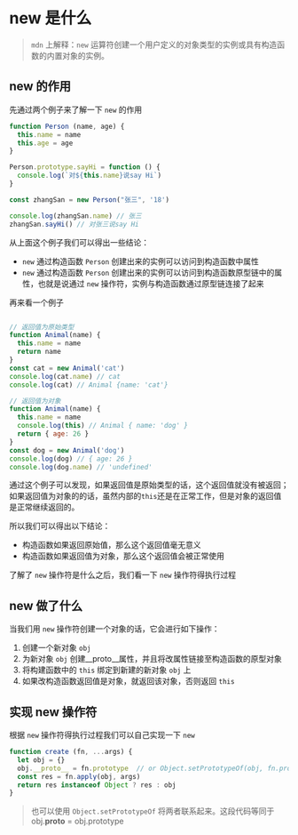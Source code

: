 # new 是什么

> `mdn` 上解释：`new` 运算符创建一个用户定义的对象类型的实例或具有构造函数的内置对象的实例。

## new 的作用

先通过两个例子来了解一下 `new` 的作用

```js
function Person (name, age) {
  this.name = name
  this.age = age
}

Person.prototype.sayHi = function () {
  console.log(`对${this.name}说say Hi`)
}

const zhangSan = new Person("张三", '18')

console.log(zhangSan.name) // 张三
zhangSan.sayHi() // 对张三说say Hi
```

从上面这个例子我们可以得出一些结论：

- `new` 通过构造函数 `Person` 创建出来的实例可以访问到构造函数中属性
- `new` 通过构造函数 `Person` 创建出来的实例可以访问到构造函数原型链中的属性，也就是说通过 `new` 操作符，实例与构造函数通过原型链连接了起来

再来看一个例子

```js

// 返回值为原始类型
function Animal(name) {
  this.name = name
  return name
}
const cat = new Animal('cat')
console.log(cat.name) // cat
console.log(cat) // Animal {name: 'cat'}

// 返回值为对象
function Animal(name) {
  this.name = name
  console.log(this) // Animal { name: 'dog' }
  return { age: 26 }
}
const dog = new Animal('dog')
console.log(dog) // { age: 26 }
console.log(dog.name) // 'undefined'
```

通过这个例子可以发现，如果返回值是原始类型的话，这个返回值就没有被返回；如果返回值为对象的的话，虽然内部的`this`还是在正常工作，但是对象的返回值是正常继续返回的。

所以我们可以得出以下结论： 

- 构造函数如果返回原始值，那么这个返回值毫无意义
- 构造函数如果返回值为对象，那么这个返回值会被正常使用

了解了 `new` 操作符是什么之后，我们看一下 `new` 操作符得执行过程

## new 做了什么

当我们用 `new` 操作符创建一个对象的话，它会进行如下操作：

1. 创建一个新对象 `obj`
2. 为新对象 `obj` 创建__proto__属性，并且将改属性链接至构造函数的原型对象
3. 将构建函数中的 `this` 绑定到新建的新对象 `obj` 上
4. 如果改构造函数返回值是对象，就返回该对象，否则返回 `this`

## 实现 new 操作符

根据 `new` 操作符得执行过程我们可以自己实现一下 `new`

```js
function create (fn, ...args) {
  let obj = {}
  obj.__proto__ = fn.prototype  // or Object.setPrototypeOf(obj, fn.prototype) 
  const res = fn.apply(obj, args)
  return res instanceof Object ? res : obj
}
```

> 也可以使用 `Object.setPrototypeOf` 将两者联系起来。这段代码等同于 obj.__proto__ = obj.prototype